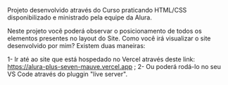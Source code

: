 Projeto desenvolvido através do Curso praticando HTML/CSS disponibilizado e ministrado pela equipe da Alura.

Neste projeto você poderá observar o posicionamento de todos os elementos presentes no layout do Site. Como você irá visualizar o site desenvolvido por mim? Existem duas maneiras:

1- Ir até ao site que está hospedado no Vercel através deste link: https://alura-plus-seven-mauve.vercel.app ;
2- Ou poderá rodá-lo no seu VS Code através do pluggin "live server".

